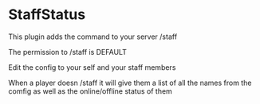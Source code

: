 # StaffStatus

This plugin adds the command to your server /staff

The permission to /staff is DEFAULT 

Edit the config to your self and your staff members

When a player doesn /staff it will give them a list of all the names from the comfig as well as the online/offline status of them

